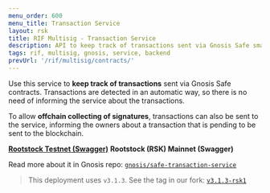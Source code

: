```yaml
---
menu_order: 600
menu_title: Transaction Service
layout: rsk
title: RIF Multisig - Transaction Service
description: API to keep track of transactions sent via Gnosis Safe smart contracts
tags: rif, multisig, gnosis, service, backend
prevUrl: '/rif/multisig/contracts/'
---
```


Use this service to **keep track of transactions** sent via Gnosis Safe contracts. Transactions are detected in an automatic way, so there is no need of informing the service about the transactions.

To allow **offchain collecting of signatures**, transactions can also be sent to the service, informing the owners about a transaction that is pending to be sent to the blockchain.

**[Rootstock Testnet (Swagger)](https://safe-transaction.testnet.rifos.org/)**
**Rootstock (RSK) Mainnet (Swagger)**

Read more about it in Gnosis repo: [`gnosis/safe-transaction-service`](https://github.com/gnosis/safe-transaction-service)

> This deployment uses `v3.1.3`. See the tag in our fork: [`v3.1.3-rsk1`](https://github.com/rsksmart/safe-transaction-service/releases/tag/v3.1.3-rsk1)
